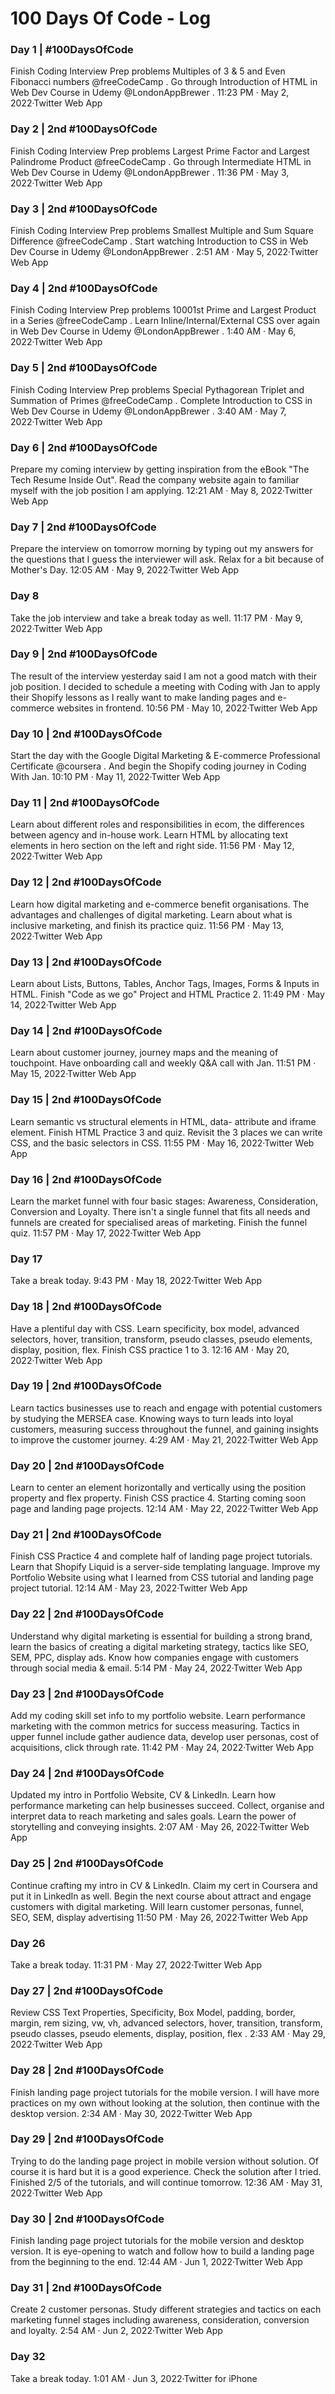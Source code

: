 # 100 Days Of Code - Log

### Day 1 | #100DaysOfCode

Finish Coding Interview Prep problems Multiples of 3 & 5 and Even Fibonacci numbers
@freeCodeCamp
. Go through Introduction of HTML in Web Dev Course in Udemy
@LondonAppBrewer
.
11:23 PM · May 2, 2022·Twitter Web App

### Day 2 | 2nd #100DaysOfCode

Finish Coding Interview Prep problems Largest Prime Factor and Largest Palindrome Product
@freeCodeCamp
. Go through Intermediate HTML in Web Dev Course in Udemy
@LondonAppBrewer
.
11:36 PM · May 3, 2022·Twitter Web App

### Day 3 | 2nd #100DaysOfCode

Finish Coding Interview Prep problems Smallest Multiple and Sum Square Difference
@freeCodeCamp
. Start watching Introduction to CSS in Web Dev Course in Udemy
@LondonAppBrewer
.
2:51 AM · May 5, 2022·Twitter Web App

### Day 4 | 2nd #100DaysOfCode

Finish Coding Interview Prep problems 10001st Prime and Largest Product in a Series
@freeCodeCamp
. Learn Inline/Internal/External CSS over again in Web Dev Course in Udemy
@LondonAppBrewer
.
1:40 AM · May 6, 2022·Twitter Web App

### Day 5 | 2nd #100DaysOfCode

Finish Coding Interview Prep problems Special Pythagorean Triplet and Summation of Primes
@freeCodeCamp
. Complete Introduction to CSS in Web Dev Course in Udemy
@LondonAppBrewer
.
3:40 AM · May 7, 2022·Twitter Web App

### Day 6 | 2nd #100DaysOfCode

Prepare my coming interview by getting inspiration from the eBook "The Tech Resume Inside Out". Read the company website again to familiar myself with the job position I am applying.
12:21 AM · May 8, 2022·Twitter Web App

### Day 7 | 2nd #100DaysOfCode

Prepare the interview on tomorrow morning by typing out my answers for the questions that I guess the interviewer will ask. Relax for a bit because of Mother's Day.
12:05 AM · May 9, 2022·Twitter Web App

### Day 8

Take the job interview and take a break today as well.
11:17 PM · May 9, 2022·Twitter Web App

### Day 9 | 2nd #100DaysOfCode

The result of the interview yesterday said I am not a good match with their job position. I decided to schedule a meeting with Coding with Jan to apply their Shopify lessons as I really want to make landing pages and e-commerce websites in frontend.
10:56 PM · May 10, 2022·Twitter Web App

### Day 10 | 2nd #100DaysOfCode

Start the day with the Google Digital Marketing & E-commerce Professional Certificate
@coursera
. And begin the Shopify coding journey in Coding With Jan.
10:10 PM · May 11, 2022·Twitter Web App

### Day 11 | 2nd #100DaysOfCode

Learn about different roles and responsibilities in ecom, the differences between agency and in-house work. Learn HTML by allocating text elements in hero section on the left and right side.
11:56 PM · May 12, 2022·Twitter Web App

### Day 12 | 2nd #100DaysOfCode

Learn how digital marketing and e-commerce benefit organisations. The advantages and challenges of digital marketing. Learn about what is inclusive marketing, and finish its practice quiz.
11:56 PM · May 13, 2022·Twitter Web App

### Day 13 | 2nd #100DaysOfCode

Learn about Lists, Buttons, Tables, Anchor Tags, Images, Forms & Inputs in HTML. Finish "Code as we go" Project and HTML Practice 2.
11:49 PM · May 14, 2022·Twitter Web App

### Day 14 | 2nd #100DaysOfCode

Learn about customer journey, journey maps and the meaning of touchpoint. Have onboarding call and weekly Q&A call with Jan.
11:51 PM · May 15, 2022·Twitter Web App

### Day 15 | 2nd #100DaysOfCode

Learn semantic vs structural elements in HTML, data- attribute and iframe element. Finish HTML Practice 3 and quiz. Revisit the 3 places we can write CSS, and the basic selectors in CSS.
11:55 PM · May 16, 2022·Twitter Web App

### Day 16 | 2nd #100DaysOfCode

Learn the market funnel with four basic stages: Awareness, Consideration, Conversion and Loyalty. There isn't a single funnel that fits all needs and funnels are created for specialised areas of marketing. Finish the funnel quiz.
11:57 PM · May 17, 2022·Twitter Web App

### Day 17

Take a break today.
9:43 PM · May 18, 2022·Twitter Web App

### Day 18 | 2nd #100DaysOfCode

Have a plentiful day with CSS. Learn specificity, box model, advanced selectors, hover, transition, transform, pseudo classes, pseudo elements, display, position, flex. Finish CSS practice 1 to 3.
12:16 AM · May 20, 2022·Twitter Web App

### Day 19 | 2nd #100DaysOfCode

Learn tactics businesses use to reach and engage with potential customers by studying the MERSEA case. Knowing ways to turn leads into loyal customers, measuring success throughout the funnel, and gaining insights to improve the customer journey.
4:29 AM · May 21, 2022·Twitter Web App

### Day 20 | 2nd #100DaysOfCode

Learn to center an element horizontally and vertically using the position property and flex property. Finish CSS practice 4. Starting coming soon page and landing page projects.
12:14 AM · May 22, 2022·Twitter Web App

### Day 21 | 2nd #100DaysOfCode

Finish CSS Practice 4 and complete half of landing page project tutorials. Learn that Shopify Liquid is a server-side templating language. Improve my Portfolio Website using what I learned from CSS tutorial and landing page project tutorial.
12:14 AM · May 23, 2022·Twitter Web App

### Day 22 | 2nd #100DaysOfCode

Understand why digital marketing is essential for building a strong brand, learn the basics of creating a digital marketing strategy, tactics like SEO, SEM, PPC, display ads. Know how companies engage with customers through social media & email.
5:14 PM · May 24, 2022·Twitter Web App

### Day 23 | 2nd #100DaysOfCode

Add my coding skill set info to my portfolio website. Learn performance marketing with the common metrics for success measuring. Tactics in upper funnel include gather audience data, develop user personas, cost of acquisitions, click through rate.
11:42 PM · May 24, 2022·Twitter Web App

### Day 24 | 2nd #100DaysOfCode

Updated my intro in Portfolio Website, CV & LinkedIn. Learn how performance marketing can help businesses succeed. Collect, organise and interpret data to reach marketing and sales goals. Learn the power of storytelling and conveying insights.
2:07 AM · May 26, 2022·Twitter Web App

### Day 25 | 2nd #100DaysOfCode

Continue crafting my intro in CV & LinkedIn. Claim my cert in Coursera and put it in LinkedIn as well. Begin the next course about attract and engage customers with digital marketing. Will learn customer personas, funnel, SEO, SEM, display advertising
11:50 PM · May 26, 2022·Twitter Web App

### Day 26

Take a break today.
11:31 PM · May 27, 2022·Twitter Web App

### Day 27 | 2nd #100DaysOfCode

Review CSS Text Properties, Specificity, Box Model, padding, border, margin, rem sizing, vw, vh, advanced selectors, hover, transition, transform, pseudo classes, pseudo elements, display, position, flex .
2:33 AM · May 29, 2022·Twitter Web App

### Day 28 | 2nd #100DaysOfCode

Finish landing page project tutorials for the mobile version. I will have more practices on my own without looking at the solution, then continue with the desktop version.
2:34 AM · May 30, 2022·Twitter Web App

### Day 29 | 2nd #100DaysOfCode

Trying to do the landing page project in mobile version without solution. Of course it is hard but it is a good experience. Check the solution after I tried. Finished 2/5 of the tutorials, and will continue tomorrow.
12:36 AM · May 31, 2022·Twitter Web App

### Day 30 | 2nd #100DaysOfCode

Finish landing page project tutorials for the mobile version and desktop version. It is eye-opening to watch and follow how to build a landing page from the beginning to the end.
12:44 AM · Jun 1, 2022·Twitter Web App

### Day 31 | 2nd #100DaysOfCode

Create 2 customer personas. Study different strategies and tactics on each marketing funnel stages including awareness, consideration, conversion and loyalty.
2:54 AM · Jun 2, 2022·Twitter Web App

### Day 32

Take a break today.
1:01 AM · Jun 3, 2022·Twitter for iPhone
